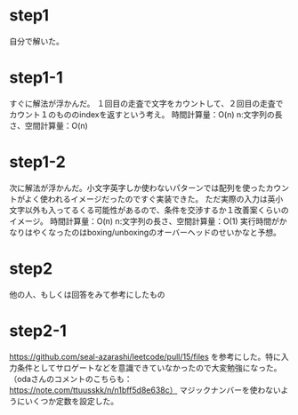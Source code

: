 # step1
自分で解いた。

# step1-1
すぐに解法が浮かんだ。
１回目の走査で文字をカウントして、２回目の走査でカウント１のもののindexを返すという考え。
時間計算量：O(n) n:文字列の長さ、空間計算量：O(n)

# step1-2
次に解法が浮かんだ。小文字英字しか使わないパターンでは配列を使ったカウントがよく使われるイメージだったのですぐ実装できた。
ただ実際の入力は英小文字以外も入ってるくる可能性があるので、条件を交渉するか１改善案くらいのイメージ。
時間計算量：O(n) n:文字列の長さ、空間計算量：O(1)
実行時間がかなりはやくなったのはboxing/unboxingのオーバーヘッドのせいかなと予想。

# step2
他の人、もしくは回答をみて参考にしたもの

# step2-1
https://github.com/seal-azarashi/leetcode/pull/15/files
を参考にした。特に入力条件としてサロゲートなどを意識できていなかったので大変勉強になった。（odaさんのコメントのこちらも：https://note.com/ttuusskk/n/n1bff5d8e638c）
マジックナンバーを使わないようにいくつか定数を設定した。
